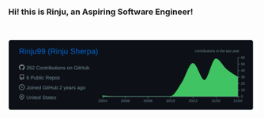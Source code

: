 ### Hi! this is Rinju, an Aspiring Software Engineer!

<br/>

[![](https://raw.githubusercontent.com/rinju99/rinju99/master/profile-summary-card-output/github_dark/0-profile-details.svg)](https://github.com/vn7n24fzkq/github-profile-summary-cards)

<!---[![](https://raw.githubusercontent.com/rinju99/rinju99/master/profile-summary-card-output/nord_dark/3-stats.svg)](https://github.com/vn7n24fzkq/github-profile-summary-cards) 
